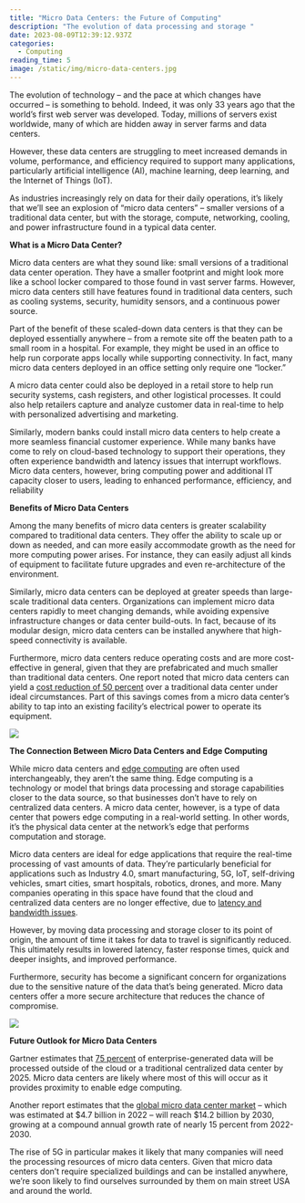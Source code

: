 ```yaml
---
title: "Micro Data Centers: the Future of Computing"
description: "The evolution of data processing and storage "
date: 2023-08-09T12:39:12.937Z
categories:
  - Computing
reading_time: 5
image: /static/img/micro-data-centers.jpg
---
```

The evolution of technology – and the pace at which changes have occurred – is something to behold. Indeed, it was only 33 years ago that the world’s first web server was developed. Today, millions of servers exist worldwide, many of which are hidden away in server farms and data centers. 

However, these data centers are struggling to meet increased demands in volume, performance, and efficiency required to support many applications, particularly artificial intelligence (AI), machine learning, deep learning, and the Internet of Things (IoT). 

As industries increasingly rely on data for their daily operations, it’s likely that we’ll see an explosion of “micro data centers” – smaller versions of a traditional data center, but with the storage, compute, networking, cooling, and power infrastructure found in a typical data center.

**What is a Micro Data Center?** 

Micro data centers are what they sound like: small versions of a traditional data center operation. They have a smaller footprint and might look more like a school locker compared to those found in vast server farms. However, micro data centers still have features found in traditional data centers, such as cooling systems, security, humidity sensors, and a continuous power source. 

Part of the benefit of these scaled-down data centers is that they can be deployed essentially anywhere – from a remote site off the beaten path to a small room in a hospital. For example, they might be used in an office to help run corporate apps locally while supporting connectivity. In fact, many micro data centers deployed in an office setting only require one “locker.” 

A micro data center could also be deployed in a retail store to help run security systems, cash registers, and other logistical processes. It could also help retailers capture and analyze customer data in real-time to help with personalized advertising and marketing. 

Similarly, modern banks could install micro data centers to help create a more seamless financial customer experience. While many banks have come to rely on cloud-based technology to support their operations, they often experience bandwidth and latency issues that interrupt workflows. Micro data centers, however, bring computing power and additional IT capacity closer to users, leading to enhanced performance, efficiency, and reliability

**Benefits of Micro Data Centers**

Among the many benefits of micro data centers is greater scalability compared to traditional data centers. They offer the ability to scale up or down as needed, and can more easily accommodate growth as the need for more computing power arises. For instance, they can easily adjust all kinds of equipment to facilitate future upgrades and even re-architecture of the environment. 

Similarly, micro data centers can be deployed at greater speeds than large-scale traditional data centers. Organizations can implement micro data centers rapidly to meet changing demands, while avoiding expensive infrastructure changes or data center build-outs. In fact, because of its modular design, micro data centers can be installed anywhere that high-speed connectivity is available. 

Furthermore, micro data centers reduce operating costs and are more cost-effective in general, given that they are prefabricated and much smaller than traditional data centers. One report noted that micro data centers can yield a [cost reduction of 50 percent](https://www.raritan.com/ap/blog/detail/cost-savings-with-micro-data-centers) over a traditional data center under ideal circumstances. Part of this savings comes from a micro data center’s ability to tap into an existing facility’s electrical power to operate its equipment. 

![](/static/img/cloud-computing.png)

**The Connection Between Micro Data Centers and Edge Computing**

While micro data centers and [edge computing](https://www.minecheck.com/posts/what-is-edge-computing/) are often used interchangeably, they aren’t the same thing. Edge computing is a technology or model that brings data processing and storage capabilities closer to the data source, so that businesses don’t have to rely on centralized data centers. A micro data center, however, is a type of data center that powers edge computing in a real-world setting. In other words, it’s the physical data center at the network’s edge that performs computation and storage. 

Micro data centers are ideal for edge applications that require the real-time processing of vast amounts of data. They’re particularly beneficial for applications such as Industry 4.0, smart manufacturing, 5G, IoT, self-driving vehicles, smart cities, smart hospitals, robotics, drones, and more. Many companies operating in this space have found that the cloud and centralized data centers are no longer effective, due to [latency and bandwidth issues](https://www.minecheck.com/posts/the-past-present-and-future-of-cloud-computing/).

However, by moving data processing and storage closer to its point of origin, the amount of time it takes for data to travel is significantly reduced. This ultimately results in lowered latency, faster response times, quick and deeper insights, and improved performance. 

Furthermore, security has become a significant concern for organizations due to the sensitive nature of the data that’s being generated. Micro data centers offer a more secure architecture that reduces the chance of compromise.

![](/static/img/micro-clouds.png)

**Future Outlook for Micro Data Centers**

Gartner estimates that [75 percent](https://www.gartner.com/smarterwithgartner/what-edge-computing-means-for-infrastructure-and-operations-leaders) of enterprise-generated data will be processed outside of the cloud or a traditional centralized data center by 2025. Micro data centers are likely where most of this will occur as it provides proximity to enable edge computing. 

Another report estimates that the [global micro data center market](https://www.globenewswire.com/news-release/2023/07/17/2705440/0/en/Mini-Data-Centers-Global-Market-to-Reach-14-2-Billion-by-2030-Increasing-Concerns-for-Minimizing-Pollution-Levels-Fuel-Demand-for-Sustainable-Data-Centers.html) – which was estimated at $4.7 billion in 2022 – will reach $14.2 billion by 2030, growing at a compound annual growth rate of nearly 15 percent from 2022-2030. 

The rise of 5G in particular makes it likely that many companies will need the processing resources of micro data centers. Given that micro data centers don’t require specialized buildings and can be installed anywhere, we’re soon likely to find ourselves surrounded by them on main street USA and around the world.